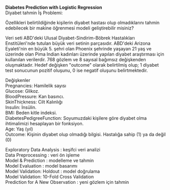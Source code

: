**Diabetes Prediction with Logistic Regression**            
Diyabet tahmin İş Problemi:                     

Özellikleri belirtildiğinde kişilerin diyabet hastası olup
olmadıklarını tahmin edebilecek bir makine öğrenmesi
modeli geliştirebilir misiniz?                       

Veri seti ABD'deki Ulusal Diyabet-Sindirim-Böbrek Hastalıkları Enstitüleri'nde tutulan büyük veri setinin
parçasıdır. ABD'deki Arizona Eyaleti'nin en büyük 5. şehri olan Phoenix şehrinde yaşayan 21 yaş ve üzerinde olan
Pima Indian kadınları üzerinde yapılan diyabet araştırması için kullanılan verilerdir. 768 gözlem ve 8 sayısal
bağımsız değişkenden oluşmaktadır. Hedef değişken "outcome" olarak belirtilmiş olup; 1 diyabet test sonucunun
pozitif oluşunu, 0 ise negatif oluşunu belirtmektedir.      

Değişkenler                   
Pregnancies: Hamilelik sayısı                
Glucose: Glikoz.               
BloodPressure: Kan basıncı.                   
SkinThickness: Cilt Kalınlığı                   
Insulin: İnsülin.                 
BMI: Beden kitle indeksi.                  
DiabetesPedigreeFunction: Soyumuzdaki kişilere göre diyabet olma ihtimalimizi hesaplayan bir fonksiyon.                     
Age: Yaş (yıl)                      
Outcome: Kişinin diyabet olup olmadığı bilgisi. Hastalığa sahip (1) ya da değil (0)                     

 
Exploratory Data Analysis : keşifci veri analizi             
Data Preprocessing : veri ön işleme       
Model & Prediction : modelleme ve tahmin                     
Model Evaluation : model basarımı                 
Model Validation: Holdout : model doğrulama                  
Model Validation: 10-Fold Cross Validation                       
Prediction for A New Observation : yeni gözlem için tahmin

